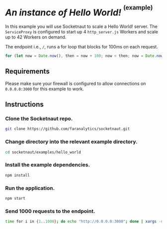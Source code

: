 # *An instance of Hello World!* <sup><sup>(example)</sup></sup>

In this example you will use Socketnaut to scale a Hello World! server.  The `ServiceProxy` is configured to start up 4 `http_server.js` Workers and scale up to 42 Workers on demand.

The endpoint i.e., `/`, runs a for loop that blocks for 100ms on each request.

```js
for (let now = Date.now(), then = now + 100; now < then; now = Date.now()); // Block for 100 milliseconds.
```
## Requirements
Please make sure your firewall is configured to allow connections on `0.0.0.0:3000` for this example to work.

## Instructions

### Clone the Socketnaut repo.
```bash
git clone https://github.com/faranalytics/socketnaut.git
```
### Change directory into the relevant example directory.
```bash
cd socketnaut/examples/hello_world
```
### Install the example dependencies.
```bash
npm install
```
### Run the application.
```bash
npm start
```
### Send 1000 requests to the endpoint.
```bash
time for i in {1..1000}; do echo "http://0.0.0.0:3000"; done | xargs -n1 -P1000 curl
```